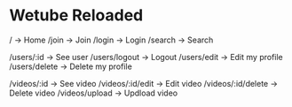 # Wetube Reloaded

/ -> Home
/join -> Join
/login -> Login
/search -> Search

/users/:id -> See user
/users/logout -> Logout
/users/edit -> Edit my profile
/users/delete -> Delete my profile

/videos/:id -> See video
/videos/:id/edit -> Edit video
/videos/:id/delete -> Delete video
/videos/upload -> Updload video
